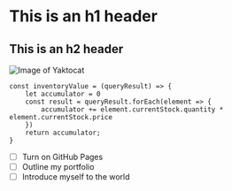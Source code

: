 # This is an h1 header

## This is an h2 header

![Image of Yaktocat](https://octodex.github.com/images/yaktocat.png)

```
const inventoryValue = (queryResult) => {
    let accumulator = 0
    const result = queryResult.forEach(element => {
        accumulator += element.currentStock.quantity * element.currentStock.price
    })
    return accumulator;
}
```

- [ ] Turn on GitHub Pages
- [ ] Outline my portfolio
- [ ] Introduce myself to the world
